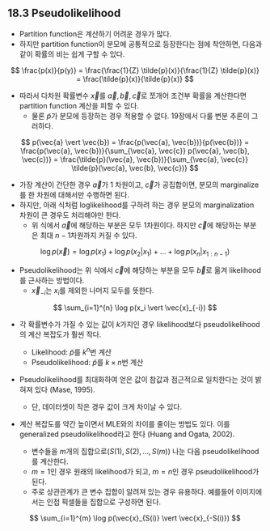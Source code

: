 ## 18.3 Pseudolikelihood
- Partition function은 계산하기 어려운 경우가 많다.
- 하지만 partition function이 분모에 공통적으로 등장한다는 점에 착안하면, 다음과 같이 확률의 비는 쉽게 구할 수 있다.

$$
\frac{p(x)}{p(y)}
= \frac{\frac{1}{Z} \tilde{p}(x)}{\frac{1}{Z} \tilde{p}(x)}
= \frac{\tilde{p}(x)}{\tilde{p}(x)}
$$

- 따라서 다차원 확률변수 $\vec{x}$를 $\vec{a}, \vec{b}, \vec{c}$로 쪼개어 조건부 확률을 계산한다면 partition function 계산을 피할 수 있다.
  - 물론 $\tilde{p}$가 분모에 등장하는 경우 적용할 수 없다. 19장에서 다룰 변분 추론이 그러하다.

$$
p(\vec{a} \vert \vec{b})
= \frac{p(\vec{a}, \vec{b})}{p(\vec{b})}
= \frac{p(\vec{a}, \vec{b})}{\sum_{\vec{a}, \vec{c}} p(\vec{a}, \vec{b}, \vec{c})}
= \frac{\tilde{p}(\vec{a}, \vec{b})}{\sum_{\vec{a}, \vec{c}} \tilde{p}(\vec{a}, \vec{b}, \vec{c})}
$$

- 가장 계산이 간단한 경우 $\vec{a}$가 1 차원이고, $\vec{c}$가 공집합이면, 분모의 marginalize를 한 차원에 대해서만 수행하면 된다.
- 하지만, 아래 식처럼 loglikelihood를 구하려 하는 경우 분모의 marginalization 차원이 큰 경우도 처리해야만 한다.
  - 위 식에서 $\vec{a}$에 해당하는 부분은 모두 1차원이다. 하지만 $\vec{c}$에 해당하는 부분은 최대 $n-1$차원까지 커질 수 있다.

$$
\log p(\vec{x}) = \log p(x_1) + \log p(x_2 \vert x_1) + ... + \log p(x_n \vert x_{1:n-1})
$$

- Pseudolikelihood는 위 식에서 $\vec{c}$에 해당하는 부분을 모두 $\vec{b}$로 옮겨 likelihood를 근사하는 방법이다.
  - $\vec{x}_{-i}$는 $x_i$를 제외한 나머지 모두를 뜻한다.

$$
\sum_{i=1}^{n} \log p(x_i \vert \vec{x}_{-i})
$$

- 각 확률변수가 가질 수 있는 값이 $k$가지인 경우 likelihood보다 pseudolikelihood의 계산 복잡도가 훨씬 작다.
  - Likelihood: $\tilde{p}$를 $k^n$번 계산
  - Pseudolikelihood: $\tilde{p}$를 $k \times n$번 계산

- Pseudolikelihood를 최대화하여 얻은 값이 참값과 점근적으로 일치한다는 것이 밝혀져 있다 (Mase, 1995).
  - 단, 데이터셋이 작은 경우 값이 크게 차이날 수 있다.

- 계산 복잡도를 약간 높이면서 MLE와의 차이를 줄이는 방법도 있다. 이를 generalized pseudolikelihood라고 한다 (Huang and Ogata, 2002).
  - 변수들을 $m$개의 집합으로($S(1), S(2), ..., S(m)$) 나눈 다음 pseudolikelihood를 계산한다.
  - $m=1$인 경우 원래의 likelihood가 되고, $m=n$인 경우 pseudolikelihood가 된다.
  - 주로 상관관계가 큰 변수 집합이 알려져 있는 경우 유용하다. 예를들어 이미지에서는 인접 픽셀들을 집합으로 구성하면 된다.

$$
\sum_{i=1}^{m} \log p(\vec{x}_{S(i)} \vert \vec{x}_{-S(i)})
$$

